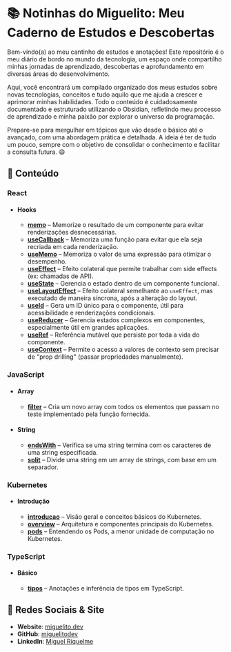 # 📚 Notinhas do Miguelito: Meu Caderno de Estudos e Descobertas

Bem-vindo(a) ao meu cantinho de estudos e anotações! Este repositório é o meu diário de bordo no mundo da tecnologia, um espaço onde compartilho minhas jornadas de aprendizado, descobertas e aprofundamento em diversas áreas do desenvolvimento.

Aqui, você encontrará um compilado organizado dos meus estudos sobre novas tecnologias, conceitos e tudo aquilo que me ajuda a crescer e aprimorar minhas habilidades. Todo o conteúdo é cuidadosamente documentado e estruturado utilizando o Obsidian, refletindo meu processo de aprendizado e minha paixão por explorar o universo da programação.

Prepare-se para mergulhar em tópicos que vão desde o básico até o avançado, com uma abordagem prática e detalhada. A ideia é ter de tudo um pouco, sempre com o objetivo de consolidar o conhecimento e facilitar a consulta futura. 😄

## 🚀 Conteúdo

### React

- #### Hooks

	- **[memo](react/hooks/memo.md)** – Memorize o resultado de um componente para evitar renderizações desnecessárias.
	- **[useCallback](react/hooks/useCallback.md)** – Memoriza uma função para evitar que ela seja recriada em cada renderização.
	- **[useMemo](react/hooks/useMemo.md)** – Memoriza o valor de uma expressão para otimizar o desempenho.
	- **[useEffect](react/hooks/useEffect.md)** – Efeito colateral que permite trabalhar com side effects (ex: chamadas de API).
	- **[useState](react/hooks/useState.md)** – Gerencia o estado dentro de um componente funcional.
	- **[useLayoutEffect](react/hooks/useLayoutEffect.md)** – Efeito colateral semelhante ao `useEffect`, mas executado de maneira síncrona, após a alteração do layout.
	- **[useId](react/hooks/useId.md)** – Gera um ID único para o componente, útil para acessibilidade e renderizações condicionais.
	- **[useReducer](react/hooks/useReducer.md)** – Gerencia estados complexos em componentes, especialmente útil em grandes aplicações.
	- **[useRef](react/hooks/useRef.md)** – Referência mutável que persiste por toda a vida do componente.
	- **[useContext](react/hooks/useContext.md)** – Permite o acesso a valores de contexto sem precisar de "prop drilling" (passar propriedades manualmente).

### JavaScript

- #### Array

	- **[filter](javascript/array/filter.md)** – Cria um novo array com todos os elementos que passam no teste implementado pela função fornecida.

- #### String

	- **[endsWith](javascript/string/endsWith.md)** – Verifica se uma string termina com os caracteres de uma string especificada.
	- **[split](javascript/string/split.md)** – Divide uma string em um array de strings, com base em um separador.

### Kubernetes

- #### Introdução

	- **[introducao](kubernetes/introducao.md)** – Visão geral e conceitos básicos do Kubernetes.
	- **[overview](kubernetes/overview.md)** – Arquitetura e componentes principais do Kubernetes.
	- **[pods](kubernetes/pods.md)** – Entendendo os Pods, a menor unidade de computação no Kubernetes.

### TypeScript

- #### Básico

	- **[tipos](typescript/!.md)** – Anotações e inferência de tipos em TypeScript.

## 🔗 Redes Sociais & Site

- **Website**: [miguelito.dev](https://miguelito.dev)
- **GitHub**: [miguelitodev](https://github.com/miguelitodev)
- **LinkedIn**: [Miguel Riquelme](https://www.linkedin.com/in/miguelitodev)